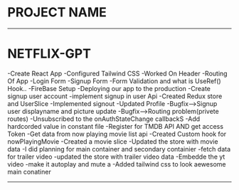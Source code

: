 # PROJECT NAME
-------------------------------------------------------------------------------------------------------
# NETFLIX-GPT

-Create React App
-Configured Tailwind CSS
-Worked On Header
-Routing Of App
-Login Form
-Signup Form
-Form Validation and what is UseRef() Hook..
-FireBase Setup
-Deploying our app to the production
-Create signup user account
-implement signup in user Api
-Created Redux store and UserSlice
-Implemented signout
-Updated Profile
-Bugfix-->Signup user displayname and picture update
-Bugfix-->Routing problem(privete routes)
-Unsubscribed to the onAuthStateChange callbackS
-Add hardcorded value in constant file
-Register for TMDB API AND get access Token
-Get data from now playing movie list api
-Created Custom hook for nowPlayingMovie
-Created a movie slice
-Updated the store with movie data
-I did planning for main container and secondary containier
-fetch data for trailer video
-updated the store with trailer video data
-Embedde the yt video
-make it autoplay and mute a
-Added tailwind css to look aewesome main conatiner



---------------------------------------------------------------------------------------------------------




